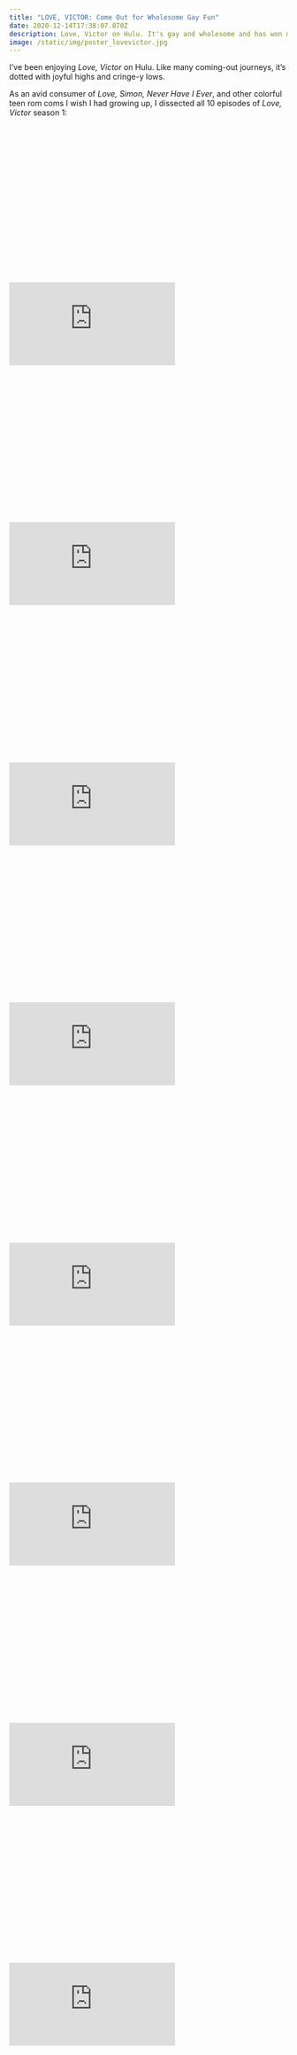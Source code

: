 ```yaml
---
title: "LOVE, VICTOR: Come Out for Wholesome Gay Fun"
date: 2020-12-14T17:38:07.870Z
description: Love, Victor on Hulu. It's gay and wholesome and has won my heart.
image: /static/img/poster_lovevictor.jpg
---
```

I’ve been enjoying *Love, Victor* on Hulu. Like many coming-out journeys, it’s dotted with joyful highs and cringe-y lows. 

As an avid consumer of *Love, Simon, Never Have I Ever*, and other colorful teen rom coms I wish I had growing up, I dissected all 10 episodes of *Love, Victor* season 1:

<div class="relative mb-12" style="padding: 56.25% 0 0 0;">
  <iframe 
    src="https://www.youtube.com/embed/DIzjtFTbn8A" 
    title="Video player" 
    class="absolute top-0 left-0 w-full h-full"
    frameborder="0" 
    allowfullscreen
  ></iframe>
</div>

<div class="relative mb-12" style="padding: 56.25% 0 0 0;">
  <iframe 
    src="https://www.youtube.com/embed/9X-GoZ7GM1s" 
    title="Video player" 
    class="absolute top-0 left-0 w-full h-full"
    frameborder="0" 
    allowfullscreen
  ></iframe>
</div>

<div class="relative mb-12" style="padding: 56.25% 0 0 0;">
  <iframe 
    src="https://www.youtube.com/embed/rpQ2-ZbnAaY" 
    title="Video player" 
    class="absolute top-0 left-0 w-full h-full"
    frameborder="0" 
    allowfullscreen
  ></iframe>
</div>

<div class="relative mb-12" style="padding: 56.25% 0 0 0;">
  <iframe 
    src="https://www.youtube.com/embed/CMBrKEnRCKQ" 
    title="Video player" 
    class="absolute top-0 left-0 w-full h-full"
    frameborder="0" 
    allowfullscreen
  ></iframe>
</div>

<div class="relative mb-12" style="padding: 56.25% 0 0 0;">
  <iframe 
    src="https://www.youtube.com/embed/Z5jkaG0t8uw" 
    title="Video player" 
    class="absolute top-0 left-0 w-full h-full"
    frameborder="0" 
    allowfullscreen
  ></iframe>
</div>

<div class="relative mb-12" style="padding: 56.25% 0 0 0;">
  <iframe 
    src="https://www.youtube.com/embed/7xtiCPuo7xg" 
    title="Video player" 
    class="absolute top-0 left-0 w-full h-full"
    frameborder="0" 
    allowfullscreen
  ></iframe>
</div>

<div class="relative mb-12" style="padding: 56.25% 0 0 0;">
  <iframe 
    src="https://www.youtube.com/embed/AoLjZi5zPIk" 
    title="Video player" 
    class="absolute top-0 left-0 w-full h-full"
    frameborder="0" 
    allowfullscreen
  ></iframe>
</div>

<div class="relative mb-12" style="padding: 56.25% 0 0 0;">
  <iframe 
    src="https://www.youtube.com/embed/HSDi-tBfx3c" 
    title="Video player" 
    class="absolute top-0 left-0 w-full h-full"
    frameborder="0" 
    allowfullscreen
  ></iframe>
</div>

<div class="relative mb-12" style="padding: 56.25% 0 0 0;">
  <iframe 
    src="https://www.youtube.com/embed/jac1w7s2SsA" 
    title="Video player" 
    class="absolute top-0 left-0 w-full h-full"
    frameborder="0" 
    allowfullscreen
  ></iframe>
</div>

<div class="relative mb-12" style="padding: 56.25% 0 0 0;">
  <iframe 
    src="https://www.youtube.com/embed/RD1o51f5qBE" 
    title="Video player" 
    class="absolute top-0 left-0 w-full h-full"
    frameborder="0" 
    allowfullscreen
  ></iframe>
</div>

The pros: stellar cast, fun characters, feel-good vibes overall.

The cons: some awkward and underdeveloped writing

Despite the bumpy road, this show wins my heart. I’ll definitely be hopping on this Ferris Wheel ride of self-discovery when the final season debuts in June 2022.